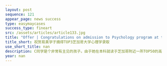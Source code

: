 ```yaml
---
layout: post
sequence: 121
appear_page: news success
type: easymaycases
success_type: fineart
src: /assets/articles/article133.jpg
title: "Offer | Congratulations on admission to Psychology program at the University of Chicago"
title_short: 祝贺易美学子摘得TOP3芝加哥大学心理学录取
use_short_title: nan
description: C同学是个非常有主见的孩子。由于她在本科就读于芝加哥附近一所TOP50的高校，加上家庭的一些原因，她对研究生院校的地理位置就有非常明确的要求——最理想的学校就是芝加哥大学。结合她本科心理学专业的优势，以及她本身对于一些社会问题，心理反应对人际交往方式的影响的关注，她决定研究生阶段继续攻读心理学专业，希望可以在这个领域有更加深入的发展。
year: nan
---
```



